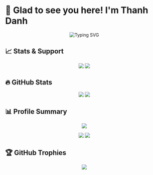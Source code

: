# 🙌 Glad to see you here! I'm Thanh Danh 

<p align="center">
  <img src="https://readme-typing-svg.herokuapp.com?font=Poppins&size=30&pause=1000&color=9AE6E6&center=true&vCenter=true&width=600&lines=👋+Welcome+to+my+GitHub!👋;I'm+Bui+Dinh+Thanh+Danh;🤖+AI%2FML+Enthusiast+🤖" alt="Typing SVG" />
</p>

## 📈 Stats & Support  
<p align="center">
  <img src="https://img.shields.io/github/followers/thanhdanh17?label=Followers&style=for-the-badge&logo=github" />
  <img src="https://komarev.com/ghpvc/?username=thanhdanh17&label=Profile%20views&color=0e75b6&style=for-the-badge" />
</p>

## 🔥 GitHub Stats
<p align="center">
  <img src="https://github-readme-stats.vercel.app/api?username=thanhdanh17&show_icons=true&theme=radical" />
  <img src="https://github-readme-stats.vercel.app/api/top-langs/?username=thanhdanh17&layout=compact&theme=radical" />
</p>

## 📊 Profile Summary
<p align="center">
  <img src="https://github-profile-summary-cards.vercel.app/api/cards/profile-details?username=thanhdanh17&theme=radical" />
</p>
<p align="center">
  <img src="https://github-profile-summary-cards.vercel.app/api/cards/repos-per-language?username=thanhdanh17&theme=radical" />
  <img src="https://github-profile-summary-cards.vercel.app/api/cards/productive-time?username=thanhdanh17&theme=radical&utcOffset=7" />
</p>

## 🏆 GitHub Trophies
<p align="center">
  <img src="https://github-profile-trophy.vercel.app/?username=thanhdanh17&theme=radical&column=6" />
</p>
